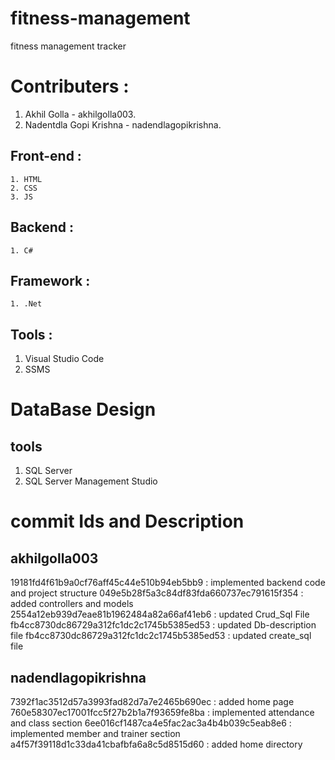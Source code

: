 # fitness-management
fitness management tracker

# Contributers : 
1. Akhil Golla - akhilgolla003.
2. Nadentdla Gopi Krishna - nadendlagopikrishna.

## Front-end :
    1. HTML
    2. CSS
    3. JS
## Backend :
    1. C#
## Framework :
    1. .Net
## Tools :
  1. Visual Studio Code
  2. SSMS

# DataBase Design

  ## tools
  1. SQL Server
  2. SQL Server Management Studio



# commit Ids and Description
## akhilgolla003
19181fd4f61b9a0cf76aff45c44e510b94eb5bb9 : implemented backend code and project structure
049e5b28f5a3c84df83fda660737ec791615f354 : added controllers and models
2554a12eb939d7eae81b1962484a82a66af41eb6 : updated Crud_Sql File
fb4cc8730dc86729a312fc1dc2c1745b5385ed53 : updated Db-description file
fb4cc8730dc86729a312fc1dc2c1745b5385ed53 : updated create_sql file
## nadendlagopikrishna
7392f1ac3512d57a3993fad82d7a7e2465b690ec : added home page
760e58307ec17001fcc5f27b2b1a7f93659fe8ba : implemented attendance and class section
6ee016cf1487ca4e5fac2ac3a4b4b039c5eab8e6 : implemented member and trainer section
a4f57f39118d1c33da41cbafbfa6a8c5d8515d60 : added home directory
